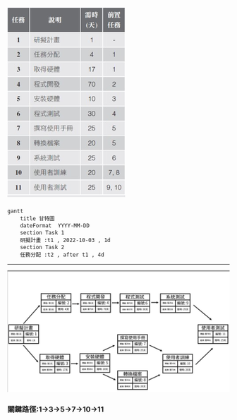![HW2](hw2.jpg "任務")
---
```mermaid
gantt
    title 甘特圖
    dateFormat  YYYY-MM-DD
    section Task 1
    研擬計畫 :t1 , 2022-10-03 , 1d
    section Task 2
    任務分配 :t2 , after t1 , 4d
```
---
![PERT/CPM圖](PERT_CPM.jpg "PERT_CPM")
### 關鍵路徑:1→3→5→7→10→11
